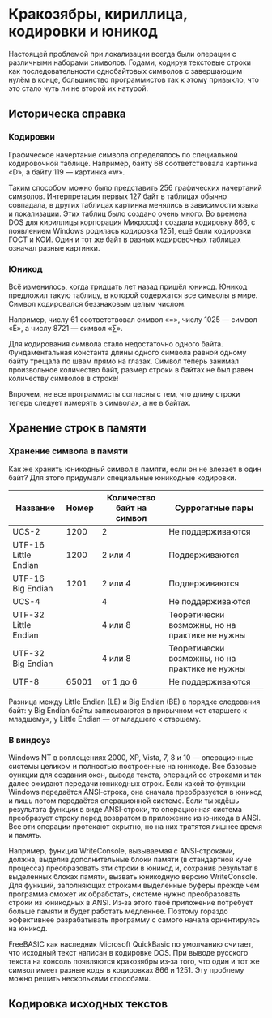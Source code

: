 ﻿# Кракозябры, кириллица, кодировки и юникод

Настоящей проблемой при локализации всегда были операции с различными наборами символов. Годами, кодируя текстовые строки как последовательности однобайтовых символов с завершающим нулём в конце, большинство программистов так к этому привыкло, что это стало чуть ли не второй их натурой.

## Историческа справка

### Кодировки

Графическое начертание символа определялось по специальной кодировочной таблице. Например, байту 68 соответствовала картинка «D», а байту 119 — картинка «w».

Таким способом можно было представить 256 графических начертаний символов. Интерпретация первых 127 байт в таблицах обычно совпадала, в других таблицах картинка менялись в зависимости языка и локализации. Этих таблиц было создано очень много. Во времена DOS для кириллицы корпорация Микрософт создала кодировку 866, с появлением Windows родилась кодировка 1251, ещё были кодировки ГОСТ и КОИ. Один и тот же байт в разных кодировочных таблицах означал разные картинки.

### Юникод

Всё изменилось, когда тридцать лет назад пришёл юникод. Юникод предложил такую таблицу, в которой содержатся все символы в мире. Символ кодировался беззнаковым целым числом.

Например, числу 61 соответствовал символ «=», числу 1025 — символ «Ё», а числу 8721 — символ «∑».

Для кодирования символа стало недостаточно одного байта. Фундаментальная константа длины одного символа равной одному байту трещала по швам прямо на глазах. Символ теперь занимал произвольное количество байт, размер строки в байтах не был равен количеству символов в строке!

Впрочем, не все программисты согласны с тем, что длину строки теперь следует измерять в символах, а не в байтах.

## Хранение строк в памяти

### Хранение символа в памяти

Как же хранить юникодный символ в памяти, если он не влезает в один байт? Для этого придумали специальные юникодные кодировки.

| Название             | Номер | Количество байт на символ | Суррогатные пары
|----------------------|-------|---------------------------|---------|
| UCS-2                | 1200  | 2                         | Не поддерживаются |
| UTF-16 Little Endian | 1200  | 2 или 4                   | Поддерживаются |
| UTF-16 Big Endian    | 1201  | 2 или 4                   | Поддерживаются |
| UCS-4                |       | 4                         | Не поддерживаются |
| UTF-32 Little Endian |       | 4 или 8                   | Теоретически возможны, но на практике не нужны |
| UTF-32 Big Endian    |       | 4 или 8                   | Теоретически возможны, но на практике не нужны |
| UTF-8                | 65001 | от 1 до 6                 | Не поддерживаются |

Разница между Little Endian (LE) и Big Endian (BE) в порядке следования байт: у Big Endian байты записываются в привычном «от старшего к младшему», у Little Endian — от младшего к старшему.

### В виндоуз

Windows NT в воплощениях 2000, XP, Vista, 7, 8 и 10 — операционные системы целиком и полностью построенные на юникоде. Все базовые функции для создания окон, вывода текста, операций со строками и так далее ожидают передачи юникодных строк. Если какой‐то функции Windows передаётся ANSI‐строка, она сначала преобразуется в юникод и лишь потом передаётся операционной системе. Если ты ждёшь результата функции в виде ANSI‐строки, то операционная система преобразует строку перед возвратом в приложение из юникода в ANSI. Все эти операции протекают скрытно, но на них тратятся лишнее время и память.

Например, функция WriteConsole, вызываемая с ANSI‐строками, должна, выделив дополнительные блоки памяти (в стандартной куче процесса) преобразовать эти строки в юникод и, сохранив результат в выделенных блоках памяти, вызвать юникодную версию WriteConsole. Для функций, заполняющих строками выделенные буферы прежде чем программа сможет их обработать, системе нужно преобразовать строки из юникодных в ANSI. Из‐за этого твоё приложение потребует больше памяти и будет работать медленнее. Поэтому гораздо эффективнее разрабатывать программу с самого начала ориентируясь на юникод.

FreeBASIC как наследник Microsoft QuickBasic по умолчанию считает, что исходный текст написан в кодировке DOS. При выводе русского текста на консоль появляются кракозябры из‐за того, что один и тот же символ имеет разные коды в кодировках 866 и 1251. Эту проблему можно решить несколькими способами.

## Кодировка исходных текстов




